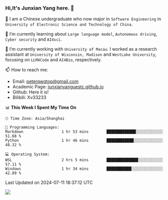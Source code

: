 ### Hi,It's Junxian Yang here. 👋

<!--
**Uestc-Young/Uestc-Young** is a ✨ _special_ ✨ repository because its `README.md` (this file) appears on your GitHub profile.

Here are some ideas to get you started:

- 🔭 I’m currently working on ...
- 🌱 I’m currently learning ...
- 👯 I’m looking to collaborate on ...
- 🤔 I’m looking for help with ...
- 💬 Ask me about ...
- 📫 How to reach me: ...
- 😄 Pronouns: ...
- ⚡ Fun fact: ...
-->
🎉 I am a Chinese undergraduate who now major in `Software Engineering` in `University of Electronic Science and Technology of China`.  
  
🌱 I’m currently learning about `Large language model`, `Autonomous driving`, `Cyber security` and `AI4sci`.  

🔭 I’m currently working with `University of Macau`. I worked as a research assistant at `University of Wisconsin, Madison` and `WestLake University`, focusing on `LLM4Code` and `AI4Bio`, respectively.
  
📫 How to reach me: 
   - Email: peterqwqtop@gmail.com
   - Academic Page: [junxianyanguestc.github.io](https://junxianyanguestc.github.io/)
   - Github: Here it is!
   - Bilibili: Xv33233
     
<!--START_SECTION:waka-->
📊 **This Week I Spent My Time On** 

```text
🕑︎ Time Zone: Asia/Shanghai

💬 Programming Languages: 
Markdown                 1 hr 53 mins        █████████████░░░░░░░░░░░░   51.68 % 
Python                   1 hr 46 mins        ████████████░░░░░░░░░░░░░   48.32 % 

💻 Operating System: 
WSL                      2 hrs 5 mins        ██████████████░░░░░░░░░░░   57.11 % 
Windows                  1 hr 34 mins        ███████████░░░░░░░░░░░░░░   42.89 % 
```


 Last Updated on 2024-07-11 18:37:12 UTC
<!--END_SECTION:waka-->

![](https://visitor-badge.glitch.me/badge?page_id=Uestc-Young.readme)
